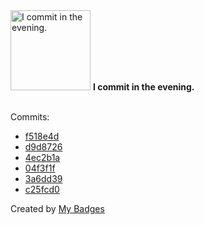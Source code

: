 <img src="https://my-badges.github.io/my-badges/evening-commits.png" alt="I commit in the evening." title="I commit in the evening." width="128">
<strong>I commit in the evening.</strong>
<br><br>

Commits:

- <a href="https://github.com/snyssen/infra-snyssen.be/commit/f518e4d81f6269178aac7fab0178f49c31202990">f518e4d</a>
- <a href="https://github.com/snyssen/infra-snyssen.be/commit/d9d872615d3fdd9a50258d61891aa2057a9afea2">d9d8726</a>
- <a href="https://github.com/snyssen/nixos-config/commit/4ec2b1ab82bf2ccbc6395821f4e67e8b623a5c81">4ec2b1a</a>
- <a href="https://github.com/snyssen/infra-snyssen.be/commit/04f3f1f9be095355fdbad1d6eb75ee5175fb9087">04f3f1f</a>
- <a href="https://github.com/snyssen/infra-snyssen.be/commit/3a6dd39350a89ccfdb13c76151cb257fa49d2860">3a6dd39</a>
- <a href="https://github.com/snyssen/infra-snyssen.be/commit/c25fcd05980242cd5ca5735b68d53d2f47386013">c25fcd0</a>


Created by <a href="https://github.com/my-badges/my-badges">My Badges</a>
